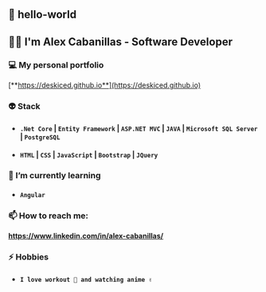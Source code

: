 ## 👋 hello-world 
## 👨‍🦱 I'm Alex Cabanillas - Software Developer

### 💻 My personal portfolio 
[**https://deskiced.github.io**](https://deskiced.github.io)

### 👽 Stack
* #### **`.Net Core`** | **`Entity Framework`** | **`ASP.NET MVC`** | **`JAVA`** | **`Microsoft SQL Server`** | **`PostgreSQL`**   
* #### **`HTML`** | **`CSS`** | **`JavaScript`** | **`Bootstrap`** | **`JQuery`**

### 🌱 I’m currently learning 
* #### **`Angular`**  

### 📫 How to reach me:
**https://www.linkedin.com/in/alex-cabanillas/**

### ⚡ Hobbies 
* #### **`I love workout 💪 and watching anime ✌`** 

<!--
**dducken/dducken** is a ✨ _special_ ✨ repository because its `README.md` (this file) appears on your GitHub profile.

Here are some ideas to get you started:

- 🔭 I’m currently working on ...
- 🌱 I’m currently learning ...
- 👯 I’m looking to collaborate on ...
- 🤔 I’m looking for help with ...
- 💬 Ask me about ...
- 📫 How to reach me: ...
- 😄 Pronouns: ...
- ⚡ Fun fact: ...
-->
